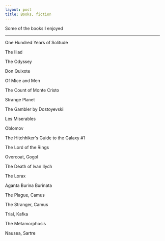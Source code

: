 ```yaml
---
layout: post
title: Books, fiction  
---
```

	
Some of the books I enjoyed 

---

One Hundred Years of Solitude 

The Iliad 
	
The Odyssey

Don Quixote

Of Mice and Men

The Count of Monte Cristo

Strange Planet 

The Gambler by Dostoyevski

Les Miserables

Oblomov

The Hitchhiker's Guide to the Galaxy #1

The Lord of the Rings

Overcoat, Gogol

The Death of Ivan Ilych
	
The Lorax

Aganta Burina Burinata

The Plague, Camus 

The Stranger, Camus

Trial, Kafka 
	
The Metamorphosis
	
Nausea, Sartre 



